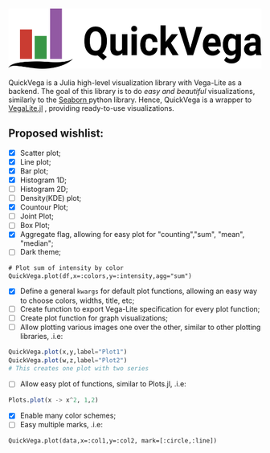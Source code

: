 # <img align="center" src="./images/QuickVega.svg" height="120"></img>


QuickVega is a Julia high-level visualization library with Vega-Lite as a backend.
The goal of this library is to do *easy and beautiful* visualizations,
similarly to the [ Seaborn ]( https://github.com/mwaskom/seaborn ) python library.
Hence, QuickVega is a wrapper to
[VegaLite.jl]( https://github.com/queryverse/VegaLite.jl )
, providing ready-to-use visualizations.

## Proposed wishlist:
- [x] Scatter plot;
- [x] Line plot;
- [x] Bar plot;
- [x] Histogram 1D;
- [ ] Histogram 2D;
- [ ] Density(KDE) plot;
- [x] Countour Plot;
- [ ] Joint Plot;
- [ ] Box Plot;
- [x] Aggregate flag, allowing for easy plot for "counting","sum", "mean", "median";
- [ ] Dark theme;
```
# Plot sum of intensity by color
QuickVega.plot(df,x=:colors,y=:intensity,agg="sum")
```
- [x] Define a general `kwargs` for default plot functions, allowing
an easy way to choose colors, widths, title, etc;
- [ ] Create function to export Vega-Lite specification
for every plot function;
- [ ] Create plot function for graph visualizations;
- [ ] Allow plotting various images one over the other, similar to
other plotting libraries, .i.e:
```julia
QuickVega.plot(x,y,label="Plot1")
QuickVega.plot(w,z,label="Plot2")
# This creates one plot with two series
```
- [ ] Allow easy plot of functions, similar to Plots.jl, .i.e:
```julia
Plots.plot(x -> x^2, 1,2)
```
- [x] Enable many color schemes;
- [ ] Easy multiple marks, .i.e:
```
QuickVega.plot(data,x=:col1,y=:col2, mark=[:circle,:line])
```

